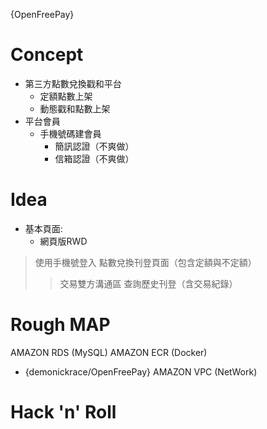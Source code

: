 {OpenFreePay}  
  
# Concept
  
* 第三方點數兌換戳和平台
  * 定額點數上架
  * 動態戳和點數上架
* 平台會員
  * 手機號碼建會員
    * 簡訊認證（不爽做）
    * 信箱認證（不爽做）
  
# Idea  
  
* 基本頁面:  
  * 網頁版RWD
    
> 使用手機號登入
> 點數兌換刊登頁面（包含定額與不定額）
>> 交易雙方溝通區
> 查詢歷史刊登（含交易紀錄）
  
# Rough MAP
  
AMAZON RDS (MySQL)
AMAZON ECR (Docker) 
* {demonickrace/OpenFreePay}
AMAZON VPC (NetWork)
  
# Hack 'n' Roll  